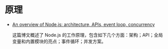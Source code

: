 # 原理

- [An overview of Node.js: architecture, APIs, event loop, concurrency](https://2ality.com/2022/09/nodejs-overview.html#the-node.js-platform)

    这篇博文概述了 Node.js 的工作原理，包含如下几个方面：架构；API；全局变量和内置模块的亮点；事件循环；并发方案。
